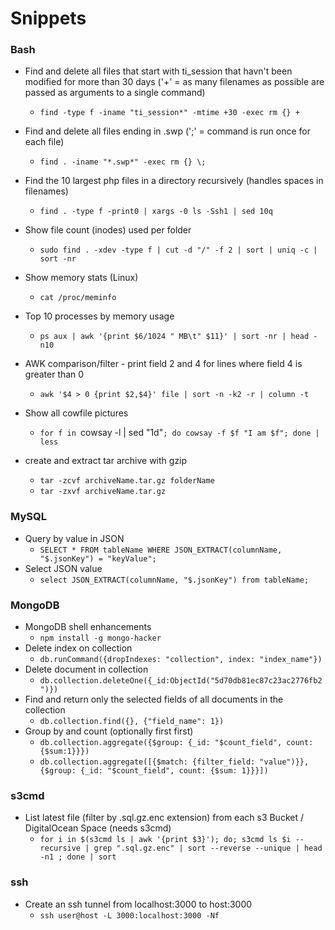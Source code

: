 # Snippets


### Bash

* Find and delete all files that start with ti_session that havn't been modified for more than 30 days ('+' = as many filenames as possible are passed as arguments to a single command)
  * `find -type f -iname "ti_session*" -mtime +30 -exec rm {} +`

* Find and delete all files ending in .swp (';' = command is run once for each file)
  * `find . -iname "*.swp*" -exec rm {} \;`

* Find the 10 largest php files in a directory recursively (handles spaces in filenames)
  * `find . -type f -print0 | xargs -0 ls -Ssh1 | sed 10q`

* Show file count (inodes) used per folder
  * `sudo find . -xdev -type f | cut -d "/" -f 2 | sort | uniq -c | sort -nr`

* Show memory stats (Linux)
  * `cat /proc/meminfo`

* Top 10 processes by memory usage
  * `ps aux | awk '{print $6/1024 " MB\t" $11}' | sort -nr | head -n10`

* AWK comparison/filter - print field 2 and 4 for lines where field 4 is greater than 0
  * `awk '$4 > 0 {print $2,$4}' file | sort -n -k2 -r | column -t`

* Show all cowfile pictures
  * `for f in `cowsay -l | sed "1d"`; do cowsay -f $f "I am $f"; done | less`

* create and extract tar archive with gzip
  * `tar -zcvf archiveName.tar.gz folderName`
  * `tar -zxvf archiveName.tar.gz`

### MySQL

* Query by value in JSON
  * `SELECT * FROM tableName WHERE JSON_EXTRACT(columnName, "$.jsonKey") = "keyValue";`
* Select JSON value
  * `select JSON_EXTRACT(columnName, "$.jsonKey") from tableName;`

### MongoDB

* MongoDB shell enhancements
  * `npm install -g mongo-hacker`
* Delete index on collection
  * `db.runCommand({dropIndexes: "collection", index: "index_name"})`
* Delete document in collection
  * `db.collection.deleteOne({_id:ObjectId("5d70db81ec87c23ac2776fb2")})`
* Find and return only the selected fields of all documents in the collection
  * `db.collection.find({}, {"field_name": 1})`
* Group by and count (optionally first first)
  * `db.collection.aggregate({$group: {_id: "$count_field", count: {$sum:1}}})`
  * `db.collection.aggregate([{$match: {filter_field: "value")}}, {$group: {_id: "$count_field", count: {$sum: 1}}}])`

### s3cmd

* List latest file (filter by .sql.gz.enc extension) from each s3 Bucket / DigitalOcean Space (needs s3cmd)
  * `for i in $(s3cmd ls | awk '{print $3}'); do; s3cmd ls $i --recursive | grep ".sql.gz.enc" | sort --reverse --unique | head -n1 ; done | sort`

### ssh
* Create an ssh tunnel from localhost:3000 to host:3000
  * `ssh user@host -L 3000:localhost:3000 -Nf`
